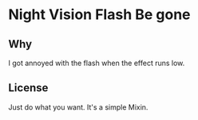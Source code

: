 # Night Vision Flash Be gone

## Why

I got annoyed with the flash when the effect runs low.

## License

Just do what you want. It's a simple Mixin.
